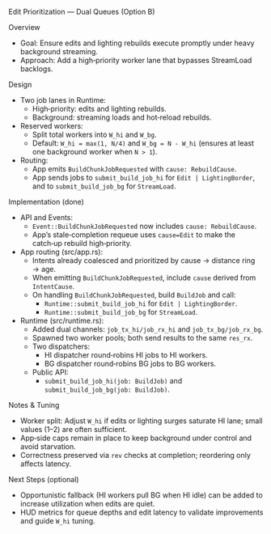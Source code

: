 Edit Prioritization — Dual Queues (Option B)

Overview
- Goal: Ensure edits and lighting rebuilds execute promptly under heavy background streaming.
- Approach: Add a high‑priority worker lane that bypasses StreamLoad backlogs.

Design
- Two job lanes in Runtime:
  - High‑priority: edits and lighting rebuilds.
  - Background: streaming loads and hot‑reload rebuilds.
- Reserved workers:
  - Split total workers into `W_hi` and `W_bg`.
  - Default: `W_hi = max(1, N/4)` and `W_bg = N - W_hi` (ensures at least one background worker when `N > 1`).
- Routing:
  - App emits `BuildChunkJobRequested` with `cause: RebuildCause`.
  - App sends jobs to `submit_build_job_hi` for `Edit | LightingBorder`, and to `submit_build_job_bg` for `StreamLoad`.

Implementation (done)
- API and Events:
  - `Event::BuildChunkJobRequested` now includes `cause: RebuildCause`.
  - App’s stale‑completion requeue uses `cause=Edit` to make the catch‑up rebuild high‑priority.
- App routing (src/app.rs):
  - Intents already coalesced and prioritized by cause → distance ring → age.
  - When emitting `BuildChunkJobRequested`, include `cause` derived from `IntentCause`.
  - On handling `BuildChunkJobRequested`, build `BuildJob` and call:
    - `Runtime::submit_build_job_hi` for `Edit | LightingBorder`.
    - `Runtime::submit_build_job_bg` for `StreamLoad`.
- Runtime (src/runtime.rs):
  - Added dual channels: `job_tx_hi/job_rx_hi` and `job_tx_bg/job_rx_bg`.
  - Spawned two worker pools; both send results to the same `res_rx`.
  - Two dispatchers:
    - HI dispatcher round‑robins HI jobs to HI workers.
    - BG dispatcher round‑robins BG jobs to BG workers.
  - Public API:
    - `submit_build_job_hi(job: BuildJob)` and `submit_build_job_bg(job: BuildJob)`.

Notes & Tuning
- Worker split: Adjust `W_hi` if edits or lighting surges saturate HI lane; small values (1–2) are often sufficient.
- App‑side caps remain in place to keep background under control and avoid starvation.
- Correctness preserved via `rev` checks at completion; reordering only affects latency.

Next Steps (optional)
- Opportunistic fallback (HI workers pull BG when HI idle) can be added to increase utilization when edits are quiet.
- HUD metrics for queue depths and edit latency to validate improvements and guide `W_hi` tuning.
